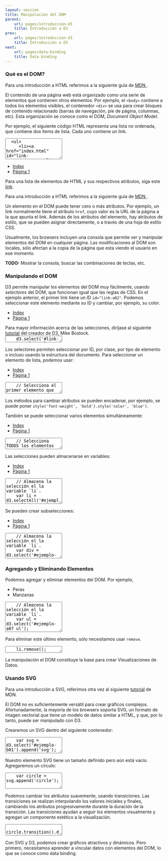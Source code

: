 ```yaml
---
layout: seccion
title: Manipulación del DOM
parent:
    url: pages/introduccion-d3
    title: Introducción a D3
prev:
    url: pages/introduccion-d3
    title: Introducción a D3
next:
    url: pages/data-binding
    title: Data binding
---
```


### Qué es el DOM?

<aside>Para una introducción a HTML referimos a la siguiente guía de <a href="https://developer.mozilla.org/en-US/docs/Web/Guide/HTML/Introduction"> MDN </a>.</aside>

El contenido de una página web está organizado como una serie de elementos que contienen otros elementos. Por ejemplo, el `<body>` contiene a todos los elementos visibles, el contenedor `<div>` se usa para crear bloques de contenido relacionado (barras de navegación, pie de página, columnas, etc). Esta organización se conoce como el DOM, _Document Object Model_.

Por ejemplo, el siguiente código HTML representa una lista no ordenada, que contiene dos ítems de lista. Cada uno contiene un link.

<div class="runnable" id="code-a01">
  <textarea class="form-control" rows="4">
  <ul>
     <li><a href="index.html" id="link-a02">Index</a></li>
     <li><a href="page1.html">Página 1</a></li>
  </ul>
  </textarea>
</div>

<ul>
   <li><a href="index.html">Index</a></li>
   <li><a href="page1.html">Página 1</a></li>
</ul>

<aside>Para una lista de elementos de HTML y sus respectivos atributos, siga este <a href="https://developer.mozilla.org/en-US/docs/Web/HTML/Element">link</a>.

Para una introducción a HTML referimos a la siguiente guía de <a href="https://developer.mozilla.org/en-US/docs/Web/Guide/CSS/Getting_started"> MDN </a>.</aside>

Un elemento en el DOM puede tener cero o más atributos. Por ejemplo, un link normalmente tiene el atributo `href`, cuyo valor es la URL de la página a la que apunta el link. Además de los atributos del elemento, hay atributos de estilo, que se pueden asignar directamente, o a través de una hoja de estilo CSS.

Usualmente, los browsers incluyen una consola que permite ver y manipular elementos del DOM en cualquier página. Las modificaciones al DOM son locales, sólo afectan a la copia de la página que esta viendo el usuario en ese momento.

**TODO:** Mostrar la consola, buscar las combinaciones de teclas, etc.

### Manipulando el DOM

D3 permite manipular los elementos del DOM muy fácilmente, usando _selectores_ del DOM, que funcionan igual que las reglas de CSS. En el ejemplo anterior, el primer link tiene un ID `id="link-a02"`. Podemos seleccionar este elemento mediante su ID y cambiar, por ejemplo, su color.

<div class="ejemplo">
  <div id="ejemplo-a02">
    <ul>
        <li><a href="index.html" id="link-a02">Index</a></li>
        <li><a href="page1.html">Página 1</a></li>
    </ul>
  </div>
</div>

<aside>Para mayor información acerca de las selecciones, diríjase al siguiente <a href="http://bost.ocks.org/mike/selection/">tutorial</a> del creador de D3, Mike Bostock.</aside>

<div class="runnable" id="code-a02">
  <textarea class="form-control" rows="1">
    d3.select('#link-a02').style('color', 'red');
  </textarea>
</div>
<script>runnable().source('#code-a02').target('#ejemplo-a02').init();</script>

Los selectores permiten seleccionar por ID, por clase, por tipo de elemento o incluso usando la estructura del documento. Para seleccionar un elemento de lista, podemos usar:

<div class="ejemplo">
  <div id="ejemplo-a03">
    <ul>
        <li><a href="index.html">Index</a></li>
        <li><a href="page1.html">Página 1</a></li>
    </ul>
  </div>
</div>

<div class="runnable" id="code-a03">
  <textarea class="form-control" rows="2">
    // Selecciona el primer elemento que encuentra bajo ese camino
    d3.select('#ejemplo-a03 ul li').style('font-weight', 'bold');
  </textarea>
</div>
<script>runnable().source('#code-a03').target('#ejemplo-a03').init();</script>

Los métodos para cambiar atributos se pueden encadenar, por ejemplo, se puede poner `style('font-weight', 'bold').style('color', 'blue')`.

También se puede seleccionar varios elementos simultáneamente:

<div class="ejemplo">
  <div id="ejemplo-a04">
    <ul>
        <li><a href="index.html">Index</a></li>
        <li><a href="page1.html">Página 1</a></li>
    </ul>
  </div>
</div>

<div class="runnable" id="code-a04">
  <textarea class="form-control" rows="2">
    // Selecciona TODOS los elementos que encuentra bajo ese camino
    d3.selectAll('#ejemplo-a04 ul li').style('font-weight', 'bold');
  </textarea>
</div>
<script>runnable().source('#code-a04').target('#ejemplo-a04').init();</script>

Las selecciones pueden almacenarse en variables:

<div class="ejemplo">
  <div id="ejemplo-a05">
    <ul>
        <li><a href="index.html">Index</a></li>
        <li><a href="page1.html">Página 1</a></li>
    </ul>
  </div>
</div>

<div class="runnable" id="code-a05">
  <textarea class="form-control" rows="5">
    // Almacena la selección el la variable `li`.
    var li = d3.selectAll('#ejemplo-a05 li');

    // Usa la selección para cambiar los atributos de los elementos
    li.style('font-weight', 'bold');
  </textarea>
</div>
<script>runnable().source('#code-a05').target('#ejemplo-a05').init();</script>

Se pueden crear subselecciones:

<div class="ejemplo">
  <div id="ejemplo-a06">
    <ul>
        <li><a href="index.html">Index</a></li>
        <li><a href="page1.html">Página 1</a></li>
    </ul>
  </div>
</div>

<div class="runnable" id="code-a06">
  <textarea class="form-control" rows="5">
    // Almacena la selección el la variable `li`.
    var div = d3.select('#ejemplo-a06');

    // Usa la selección para cambiar los atributos de los elementos
    div.selectAll('li').style('font-weight', 'bold');
  </textarea>
</div>
<script>runnable().source('#code-a06').target('#ejemplo-a06').init();</script>

### Agregando y Eliminando Elementos

Podemos agregar y eliminar elementos del DOM. Por ejemplo,

<div class="ejemplo">
  <div id="ejemplo-a07">
    <ul>
        <li>Peras</li>
        <li>Manzanas</li>
    </ul>
  </div>
</div>

<div class="runnable" id="code-a07">
  <textarea class="form-control" rows="6">
    // Almacena la selección el la variable `li`.
    var ul = d3.select('#ejemplo-a07 ul');

    var li = ul.append('li');

    li.html('Pitufos').style('color', 'blue');
  </textarea>
</div>
<script>runnable().source('#code-a07').target('#ejemplo-a07').init();</script>

Para eliminar este último elemento, sólo necesitamos usar `remove`.

<div class="runnable" id="code-a08">
  <textarea class="form-control" rows="1">
    li.remove();
  </textarea>
</div>
<script>runnable().source('#code-a08').target('#ejemplo-a07').init();</script>

La manipulación el DOM constituye la base para crear Visualizaciones de Datos.


### Usando SVG

<aside>Para una introducción a SVG, referimos otra vez al siguiente <a href="https://developer.mozilla.org/en-US/docs/Web/SVG/Tutorial/Introduction">tutorial</a> de MDN.</aside>

El DOM no es suficientemente versátil para crear gráficos complejos. Afortunadamente, la mayoría de los browsers soporta SVG, un formato de imagen vectorial que tiene un modelo de datos similar a HTML, y que, por lo tanto, puede ser manipulado con D3.

Crearemos un SVG dentro del siguiente contenedor:

<div class="ejemplo">
  <div id="ejemplo-b01"></div>
</div>

<div class="runnable" id="code-b01">
  <textarea class="form-control" rows="3">
    var svg = d3.select('#ejemplo-b01').append('svg');

    svg.attr('width', '600px').attr('height', '200px');
  </textarea>
</div>
<script>runnable().source('#code-b01').target('#ejemplo-b01').init();</script>

Nuestro elemento SVG tiene un tamaño definido pero aún está vacío. Agregaremos un círculo:

<div class="runnable" id="code-b02">
  <textarea class="form-control" rows="3">
    var circle = svg.append('circle');

    circle.attr('cx', 50).attr('cy', 100).attr('r', 50).attr('fill', 'blue');
  </textarea>
</div>
<script>runnable().source('#code-b02').target('#ejemplo-b01').init();</script>

Podemos cambiar los atributos suavemente, usando transiciones. Las transiciones se realizan interpolando los valores iniciales y finales, cambiando los atributos progresivamente durante la duración de la transición. Las transiciones ayudan a seguir los elementos visualmente y agregan un componente estético a la visualización.


<div class="runnable" id="code-b03">
  <textarea class="form-control" rows="2">
    circle.transition().duration(2000)
      .attr('cx', 500).attr('r', 100).attr('fill', 'red');
  </textarea>
</div>
<script>runnable().source('#code-b03').target('#ejemplo-b01').init();</script>

Con SVG y D3, podemos crear gráficos atractivos y dinámicos. Pero primero, necesitamos aprender a vincular datos con elementos del DOM, lo que se conoce como data binding.




